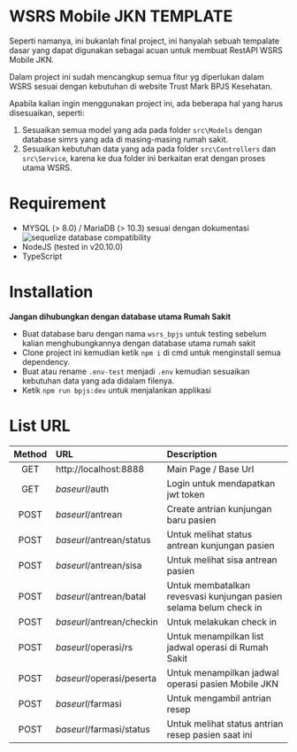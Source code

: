 # WSRS Mobile JKN TEMPLATE

Seperti namanya, ini bukanlah final project, ini hanyalah sebuah tempalate dasar yang dapat digunakan sebagai acuan untuk membuat RestAPI WSRS Mobile JKN.

Dalam project ini sudah mencangkup semua fitur yg diperlukan dalam WSRS sesuai dengan kebutuhan di website Trust Mark BPJS Kesehatan.

Apabila kalian ingin menggunakan project ini, ada beberapa hal yang harus disesuaikan, seperti:

1. Sesuaikan semua model yang ada pada folder `src\Models` dengan database simrs yang ada di masing-masing rumah sakit.
2. Sesuaikan kebutuhan data yang ada pada folder `src\Controllers` dan `src\Service`, karena ke dua folder ini berkaitan erat dengan proses utama WSRS.

# Requirement

* MYSQL (> 8.0) / MariaDB (> 10.3) sesuai dengan dokumentasi ![sequelize database compatibility](https://sequelize.org/releases/)
* NodeJS (tested in v20.10.0)
* TypeScript

# Installation

**Jangan dihubungkan dengan database utama Rumah Sakit**

* Buat database baru dengan nama `wsrs_bpjs` untuk testing sebelum kalian menghubungkannya dengan database utama rumah sakit
* Clone project ini kemudian ketik `npm i` di cmd untuk menginstall semua dependency.
* Buat atau rename `.env-test` menjadi `.env` kemudian sesuaikan kebutuhan data yang ada didalam filenya.
* Ketik `npm run bpjs:dev` untuk menjalankan applikasi

# List URL

| Method | URL                         | Description |
| :----: |:---                         |:--                                                                 |
| GET    | http://localhost:8888       | Main Page / Base Url                                               |
| GET    | _baseurl_/auth            | Login untuk mendapatkan jwt token                                  |
| POST   | _baseurl_/antrean         | Create antrian kunjungan baru pasien                               |
| POST   | _baseurl_/antrean/status  | Untuk melihat status antrean kunjungan pasien                      |
| POST   | _baseurl_/antrean/sisa    | Untuk melihat sisa antrean pasien                                  |
| POST   | _baseurl_/antrean/batal   | Untuk membatalkan revesvasi kunjungan pasien selama belum check in |
| POST   | _baseurl_/antrean/checkin | Untuk melakukan check in                                           |
| POST   | _baseurl_/operasi/rs      | Untuk menampilkan list jadwal operasi di Rumah Sakit               |
| POST   | _baseurl_/operasi/peserta | Untuk menampilkan jadwal operasi pasien Mobile JKN                 |
| POST   | _baseurl_/farmasi         | Untuk mengambil antrian resep                                      |
| POST   | _baseurl_/farmasi/status  | Untuk melihat status antrian resep pasien saat ini                 |